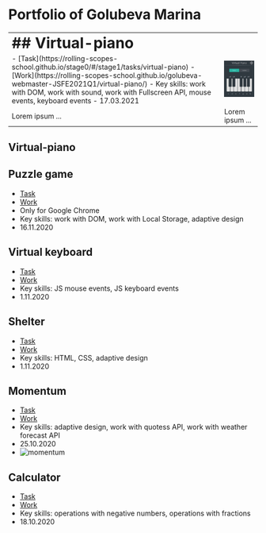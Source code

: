 # Portfolio of Golubeva Marina

<table border="0">
<tr colspan="2">
    <td><strong style="font-size:30px">## Virtual-piano</strong></td>
</tr>
<tr>
    <td>
        - [Task](https://rolling-scopes-school.github.io/stage0/#/stage1/tasks/virtual-piano)
        - [Work](https://rolling-scopes-school.github.io/golubeva-webmaster-JSFE2021Q1/virtual-piano/)
        - Key skills: work with DOM, work with sound, work with Fullscreen API, mouse events, keyboard events
        - 17.03.2021
    </td>
    <td>
        <img src="img/virtual-piano.jpg">
    </td>
</tr>
<tr>
    <td>Lorem ipsum ...</td>
    <td>Lorem ipsum ...</td>
</tr>
</table>


## Virtual-piano

## Puzzle game
 - [Task](https://github.com/rolling-scopes-school/tasks/blob/master/tasks/gem-pazzle/codejam-the-gem-puzzle.md)
 - [Work](https://rolling-scopes-school.github.io/golubeva-webmaster-JS2020Q3/gem-puzzle/)
 - Only for Google Chrome
 - Key skills: work with DOM, work with Local Storage, adaptive design
 - 16.11.2020

## Virtual keyboard
 - [Task](https://github.com/rolling-scopes-school/tasks/blob/master/tasks/ready-projects/virtual-keyboard.md)
 - [Work](https://rolling-scopes-school.github.io/golubeva-webmaster-JS2020Q3/virtual-keyboard/index.html)
 - Key skills: JS mouse events, JS keyboard events
 - 1.11.2020

## Shelter
 - [Task](https://github.com/rolling-scopes-school/tasks/blob/master/tasks/markups/level-2/shelter/shelter-adaptive-ru.md)
 - [Work](https://rolling-scopes-school.github.io/golubeva-webmaster-JS2020Q3/shelter/pages/main/index.html)
 - Key skills: HTML, CSS, adaptive design
 - 1.11.2020

## Momentum
 - [Task](https://github.com/rolling-scopes-school/tasks/blob/master/tasks/ready-projects/momentum.md)
 - [Work](https://rolling-scopes-school.github.io/golubeva-webmaster-JS2020Q3/momentum/)
 - Key skills: adaptive design, work with quotess API, work with weather forecast API
 - 25.10.2020
 - ![momentum](/img/momentum.ipg)

## Calculator
 - [Task](https://github.com/rolling-scopes-school/tasks/blob/master/tasks/ready-projects/calculator.md)
 - [Work](https://rolling-scopes-school.github.io/golubeva-webmaster-JS2020Q3/calculator/)
 - Key skills: operations with negative numbers, operations with fractions
 - 18.10.2020
 




 
